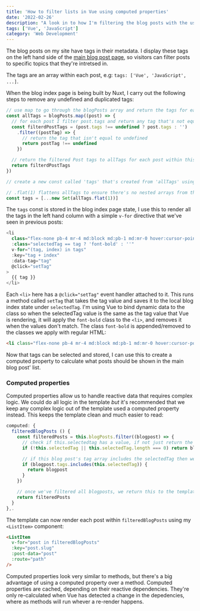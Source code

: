 ```yaml
---
title: 'How to filter lists in Vue using computed properties'
date: '2022-02-26'
description: "A look in to how I'm filtering the blog posts with the use of Tags and how easy it is to render using Vue's `Computed` properties."
tags: ['Vue', 'JavaScript']
category: 'Web Development'
---
```


<p class="introduction">The blog posts on my site have tags in their metadata. I display these tags on the left hand side of the <a href="/blog/">main blog post page</a>, so visitors can filter posts to specific topics that they're intretsed in.</p>

The tags are an array within each post, e.g: `tags: ['Vue', 'JavaScript', ...]`.

When the blog index page is being built by Nuxt, I carry out the following steps to remove any undefined and duplicated tags:

```javascript
// use map to go through the blogPosts array and return the tags for each blogpost (post.tags) if they're not empty ('')
const allTags = blogPosts.map((post) => {
  // for each post I filter post.tags and return any tag that's not equal to undefined
  const filterdPostTags = (post.tags !== undefined ? post.tags : '')
    .filter((postTag) => {
      // return the tag that isn't equal to undefined
      return postTag !== undefined
    })

  // return the filtered Post tags to allTags for each post within this map function on all blogposts
  return filterdPostTags
})

// create a new const called 'tags' that's created from 'allTags' using new Set(). This automatically removes duplicate entries from the array passed in.

// .flat(1) flattens allTags to ensure there's no nested arrays from the filtering above
const tags = [...new Set(allTags.flat(1))]
```

The `tags` const is stored in the blog index page state, I use this to render all the tags in the left hand column with a simple `v-for` directive that we've seen in previous posts:

```javascript
<li
  class="flex-none pb-4 mr-4 md:block md:pb-1 md:mr-0 hover:cursor-pointer"
  :class="selectedTag == tag ? 'font-bold' : ''"
  v-for="(tag, index) in tags"
  :key="tag + index"
  :data-tag="tag"
  @click="setTag"
>
  {{ tag }}
</li>
```

Each `<li>` here has a `@click="setTag"` event handler attached to it. This runs a method called `setTag` that takes the tag value and saves it to the local blog index state under `selectedTag`. I'm using Vue to bind dynamic data to the class so when the selectedTag value is the same as the tag value that Vue is rendering, it will apply the `font-bold` class to the `<li>`, and removes it when the values don't match. The class `font-bold` is appended/removed to the classes we apply with regular HTML:

```html
<li class="flex-none pb-4 mr-4 md:block md:pb-1 md:mr-0 hover:cursor-pointer font-bold" data-tag="tag">tag</li>
```

Now that tags can be selected and stored, I can use this to create a computed property to calculate what posts should be shown in the main blog post' list.

### Computed properties

Computed properties allow us to handle reactive data that requires complex logic. We could do all logic in the template *but* it's recommended that we keep any complex logic out of the template used a computed property instead. This keeps the template clean and much easier to read:

```javascript
computed: {
  filteredBlogPosts () {
    const filteredPosts = this.blogPosts.filter((blogpost) => {
      // check if this.selectedtag has a value, if not just return the blogpost
      if (!this.selectedTag || this.selectedTag.length === 0) return blogpost

      // if this blog post's tag array includes the selectedTag then we return this blogpost in to the filteredPosts array
      if (blogpost.tags.includes(this.selectedTag)) {
        return blogpost
      }
    })

    // once we've filtered all blogposts, we return this to the template and Vue will render the posts
    return filteredPosts
  }
},.
```

The template can now render each post within `filteredBlogPosts` using my `<ListItem>` component:

```html
<ListItem
  v-for="post in filteredBlogPosts"
  :key="post.slug"
  :post-data="post"
  :route="path"
/>
```

Computed properties look very similar to methods, but there's a big advantage of using a computed property over a method. Computed properties are cached, depending on their reactive dependencies. They're only re-calculated when Vue has detected a change in the depedencies, where as methods will run whever a re-render happens.
